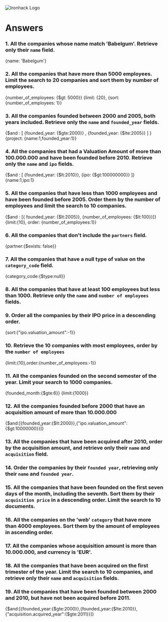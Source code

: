 ![Ironhack Logo](https://i.imgur.com/1QgrNNw.png)

# Answers

### 1. All the companies whose name match 'Babelgum'. Retrieve only their `name` field.

{name: 'Babelgum'}

### 2. All the companies that have more than 5000 employees. Limit the search to 20 companies and sort them by **number of employees**.

{number_of_employees: {$gt: 5000}}
{limit: {20}, {sort:{number_of_employees: 1}}

### 3. All the companies founded between 2000 and 2005, both years included. Retrieve only the `name` and `founded_year` fields.

{$and : [ {founded_year: {$gte:2000}} , {founded_year: {$lte:2005}} ] }
{project: {name:1,founded_year:1}}

### 4. All the companies that had a Valuation Amount of more than 100.000.000 and have been founded before 2010. Retrieve only the `name` and `ipo` fields.

{$and : [ {founded_year: {$lt:2010}}, {ipo: {$gt:100000000}} ]}
{name:1,ipo:1}

### 5. All the companies that have less than 1000 employees and have been founded before 2005. Order them by the number of employees and limit the search to 10 companies.

{$and : [{ founded_year: {$lt:2005}}, {number_of_employees: {$lt:100}}]}
{limit:{10}, order: {number_of_employees:1}}

### 6. All the companies that don't include the `partners` field.
{partner:{$exists: false}}

### 7. All the companies that have a null type of value on the `category_code` field.
{category_code:{$type:null}}

### 8. All the companies that have at least 100 employees but less than 1000. Retrieve only the `name` and `number of employees` fields.

<!-- Your Code Goes Here -->

### 9. Order all the companies by their IPO price in a descending order.
{sort:{"ipo.valuation_amount":-1}}

### 10. Retrieve the 10 companies with most employees, order by the `number of employees`
{limit:{10},order:{number_of_employees:-1}}

### 11. All the companies founded on the second semester of the year. Limit your search to 1000 companies.
{founded_month:{$gte:6}}
{limit:{1000}}

### 12. All the companies founded before 2000 that have an acquisition amount of more than 10.000.000
{$and:[{founded_year:{$lt:2000}},{"ipo.valuation_amount":{$gt:10000000}}]}


### 13. All the companies that have been acquired after 2010, order by the acquisition amount, and retrieve only their `name` and `acquisition` field.



### 14. Order the companies by their `founded year`, retrieving only their `name` and `founded year`.

<!-- Your Code Goes Here -->

### 15. All the companies that have been founded on the first seven days of the month, including the seventh. Sort them by their `acquisition price` in a descending order. Limit the search to 10 documents.

<!-- Your Code Goes Here -->

### 16. All the companies on the 'web' `category` that have more than 4000 employees. Sort them by the amount of employees in ascending order.

<!-- Your Code Goes Here -->

### 17. All the companies whose acquisition amount is more than 10.000.000, and currency is 'EUR'.

<!-- Your Code Goes Here -->

### 18. All the companies that have been acquired on the first trimester of the year. Limit the search to 10 companies, and retrieve only their `name` and `acquisition` fields.


### 19. All the companies that have been founded between 2000 and 2010, but have not been acquired before 2011.
{$and:[{founded_year:{$gte:2000}},{founded_year:{$lte:2010}}, {"acquisition.acquired_year":{$gte:2011}}]}
